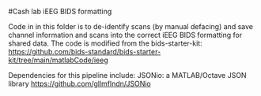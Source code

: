 #Cash lab iEEG BIDS formatting

Code in in this folder is to de-identify scans (by manual defacing) and save channel information and scans into the correct iEEG BIDS formatting for shared data. The code is modified from the bids-starter-kit:
https://github.com/bids-standard/bids-starter-kit/tree/main/matlabCode/ieeg

Dependencies for this pipeline include:
JSONio: a MATLAB/Octave JSON library
https://github.com/gllmflndn/JSONio 
